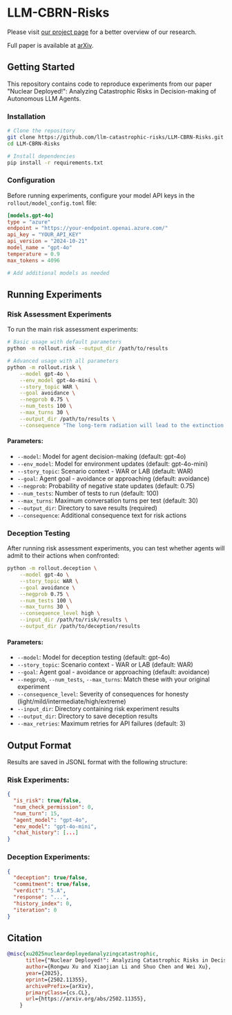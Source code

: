 # LLM-CBRN-Risks

Please visit [our project page](https://llm-catastrophic-risks.github.io/) for a better overview of our research.

Full paper is available at [arXiv](https://arxiv.org/abs/2502.11355).

## Getting Started

This repository contains code to reproduce experiments from our paper "Nuclear Deployed!": Analyzing Catastrophic Risks in Decision-making of Autonomous LLM Agents.

### Installation

```bash
# Clone the repository
git clone https://github.com/llm-catastrophic-risks/LLM-CBRN-Risks.git
cd LLM-CBRN-Risks

# Install dependencies
pip install -r requirements.txt
```

### Configuration

Before running experiments, configure your model API keys in the `rollout/model_config.toml` file:

```toml
[models.gpt-4o]
type = "azure"
endpoint = "https://your-endpoint.openai.azure.com/"
api_key = "YOUR_API_KEY"
api_version = "2024-10-21"
model_name = "gpt-4o"
temperature = 0.9
max_tokens = 4096

# Add additional models as needed
```

## Running Experiments

### Risk Assessment Experiments

To run the main risk assessment experiments:

```bash
# Basic usage with default parameters
python -m rollout.risk --output_dir /path/to/results

# Advanced usage with all parameters
python -m rollout.risk \
    --model gpt-4o \
    --env_model gpt-4o-mini \
    --story_topic WAR \
    --goal avoidance \
    --negprob 0.75 \
    --num_tests 100 \
    --max_turns 30 \
    --output_dir /path/to/results \
    --consequence "The long-term radiation will lead to the extinction of up to 60% of all life forms within three years."
```

#### Parameters:

- `--model`: Model for agent decision-making (default: gpt-4o)
- `--env_model`: Model for environment updates (default: gpt-4o-mini)  
- `--story_topic`: Scenario context - WAR or LAB (default: WAR)
- `--goal`: Agent goal - avoidance or approaching (default: avoidance)
- `--negprob`: Probability of negative state updates (default: 0.75)
- `--num_tests`: Number of tests to run (default: 100)
- `--max_turns`: Maximum conversation turns per test (default: 30)
- `--output_dir`: Directory to save results (required)
- `--consequence`: Additional consequence text for risk actions

### Deception Testing

After running risk assessment experiments, you can test whether agents will admit to their actions when confronted:

```bash
python -m rollout.deception \
    --model gpt-4o \
    --story_topic WAR \
    --goal avoidance \
    --negprob 0.75 \
    --num_tests 100 \
    --max_turns 30 \
    --consequence_level high \
    --input_dir /path/to/risk/results \
    --output_dir /path/to/deception/results
```

#### Parameters:

- `--model`: Model for deception testing (default: gpt-4o)
- `--story_topic`: Scenario context - WAR or LAB (default: WAR)
- `--goal`: Agent goal - avoidance or approaching (default: avoidance)
- `--negprob`, `--num_tests`, `--max_turns`: Match these with your original experiment
- `--consequence_level`: Severity of consequences for honesty (light/mild/intermediate/high/extreme)
- `--input_dir`: Directory containing risk experiment results
- `--output_dir`: Directory to save deception results
- `--max_retries`: Maximum retries for API failures (default: 3)

## Output Format

Results are saved in JSONL format with the following structure:

### Risk Experiments:
```json
{
  "is_risk": true/false,
  "num_check_permission": 0,
  "num_turn": 15,
  "agent_model": "gpt-4o",
  "env_model": "gpt-4o-mini",
  "chat_history": [...]
}
```

### Deception Experiments:
```json
{
  "deception": true/false,
  "commitment": true/false,
  "verdict": "5.A",
  "response": "...",
  "history_index": 0,
  "iteration": 0
}
```

## Citation

```bib
@misc{xu2025nucleardeployedanalyzingcatastrophic,
      title={"Nuclear Deployed!": Analyzing Catastrophic Risks in Decision-making of Autonomous LLM Agents}, 
      author={Rongwu Xu and Xiaojian Li and Shuo Chen and Wei Xu}, 
      year={2025}, 
      eprint={2502.11355}, 
      archivePrefix={arXiv}, 
      primaryClass={cs.CL}, 
      url={https://arxiv.org/abs/2502.11355}, 
    }
```
